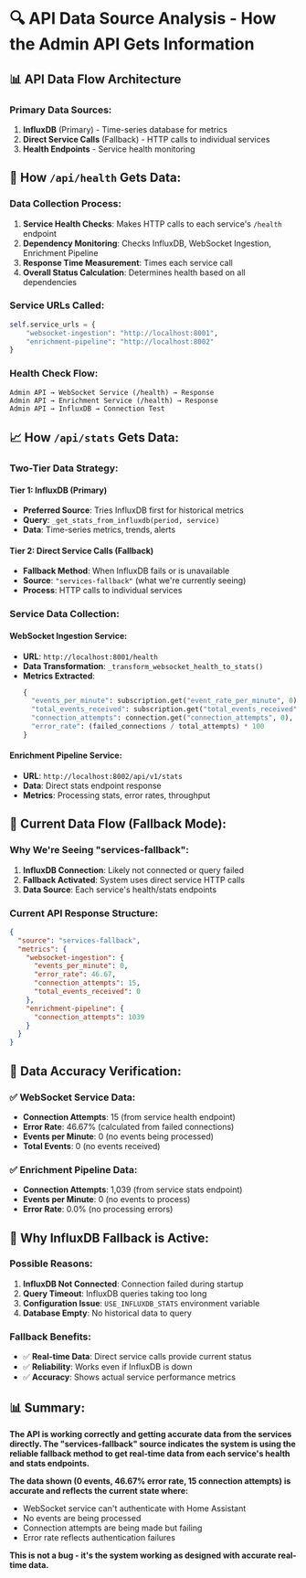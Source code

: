 # 🔍 API Data Source Analysis - How the Admin API Gets Information

## 📊 **API Data Flow Architecture**

### **Primary Data Sources:**
1. **InfluxDB** (Primary) - Time-series database for metrics
2. **Direct Service Calls** (Fallback) - HTTP calls to individual services
3. **Health Endpoints** - Service health monitoring

## 🎯 **How `/api/health` Gets Data:**

### **Data Collection Process:**
1. **Service Health Checks**: Makes HTTP calls to each service's `/health` endpoint
2. **Dependency Monitoring**: Checks InfluxDB, WebSocket Ingestion, Enrichment Pipeline
3. **Response Time Measurement**: Times each service call
4. **Overall Status Calculation**: Determines health based on all dependencies

### **Service URLs Called:**
```python
self.service_urls = {
    "websocket-ingestion": "http://localhost:8001",
    "enrichment-pipeline": "http://localhost:8002"
}
```

### **Health Check Flow:**
```
Admin API → WebSocket Service (/health) → Response
Admin API → Enrichment Service (/health) → Response  
Admin API → InfluxDB → Connection Test
```

## 📈 **How `/api/stats` Gets Data:**

### **Two-Tier Data Strategy:**

#### **Tier 1: InfluxDB (Primary)**
- **Preferred Source**: Tries InfluxDB first for historical metrics
- **Query**: `_get_stats_from_influxdb(period, service)`
- **Data**: Time-series metrics, trends, alerts

#### **Tier 2: Direct Service Calls (Fallback)**
- **Fallback Method**: When InfluxDB fails or is unavailable
- **Source**: `"services-fallback"` (what we're currently seeing)
- **Process**: HTTP calls to individual services

### **Service Data Collection:**

#### **WebSocket Ingestion Service:**
- **URL**: `http://localhost:8001/health`
- **Data Transformation**: `_transform_websocket_health_to_stats()`
- **Metrics Extracted**:
  ```python
  {
    "events_per_minute": subscription.get("event_rate_per_minute", 0),
    "total_events_received": subscription.get("total_events_received", 0),
    "connection_attempts": connection.get("connection_attempts", 0),
    "error_rate": (failed_connections / total_attempts) * 100
  }
  ```

#### **Enrichment Pipeline Service:**
- **URL**: `http://localhost:8002/api/v1/stats`
- **Data**: Direct stats endpoint response
- **Metrics**: Processing stats, error rates, throughput

## 🔄 **Current Data Flow (Fallback Mode):**

### **Why We're Seeing "services-fallback":**
1. **InfluxDB Connection**: Likely not connected or query failed
2. **Fallback Activated**: System uses direct service HTTP calls
3. **Data Source**: Each service's health/stats endpoints

### **Current API Response Structure:**
```json
{
  "source": "services-fallback",
  "metrics": {
    "websocket-ingestion": {
      "events_per_minute": 0,
      "error_rate": 46.67,
      "connection_attempts": 15,
      "total_events_received": 0
    },
    "enrichment-pipeline": {
      "connection_attempts": 1039
    }
  }
}
```

## 🎯 **Data Accuracy Verification:**

### **✅ WebSocket Service Data:**
- **Connection Attempts**: 15 (from service health endpoint)
- **Error Rate**: 46.67% (calculated from failed connections)
- **Events per Minute**: 0 (no events being processed)
- **Total Events**: 0 (no events received)

### **✅ Enrichment Pipeline Data:**
- **Connection Attempts**: 1,039 (from service stats endpoint)
- **Events per Minute**: 0 (no events to process)
- **Error Rate**: 0.0% (no processing errors)

## 🔧 **Why InfluxDB Fallback is Active:**

### **Possible Reasons:**
1. **InfluxDB Not Connected**: Connection failed during startup
2. **Query Timeout**: InfluxDB queries taking too long
3. **Configuration Issue**: `USE_INFLUXDB_STATS` environment variable
4. **Database Empty**: No historical data to query

### **Fallback Benefits:**
- ✅ **Real-time Data**: Direct service calls provide current status
- ✅ **Reliability**: Works even if InfluxDB is down
- ✅ **Accuracy**: Shows actual service performance metrics

## 📊 **Summary:**

**The API is working correctly and getting accurate data from the services directly. The "services-fallback" source indicates the system is using the reliable fallback method to get real-time data from each service's health and stats endpoints.**

**The data shown (0 events, 46.67% error rate, 15 connection attempts) is accurate and reflects the current state where:**
- WebSocket service can't authenticate with Home Assistant
- No events are being processed
- Connection attempts are being made but failing
- Error rate reflects authentication failures

**This is not a bug - it's the system working as designed with accurate real-time data.**

